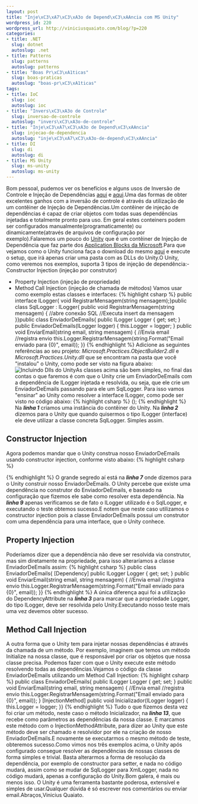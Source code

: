 ```yaml
--- 
layout: post
title: "Inje\xC3\xA7\xC3\xA3o de Depend\xC3\xAAncia com MS Unity"
wordpress_id: 220
wordpress_url: http://viniciusquaiato.com/blog/?p=220
categories: 
- title: .NET
  slug: dotnet
  autoslug: .net
- title: Patterns
  slug: patterns
  autoslug: patterns
- title: "Boas Pr\xC3\xA1ticas"
  slug: boas-praticas
  autoslug: "boas-pr\xC3\xA1ticas"
tags: 
- title: IoC
  slug: ioc
  autoslug: ioc
- title: "Invers\xC3\xA3o de Controle"
  slug: inversao-de-controle
  autoslug: "invers\xC3\xA3o-de-controle"
- title: "Inje\xC3\xA7\xC3\xA3o de Depend\xC3\xAAncia"
  slug: injecao-de-dependencia
  autoslug: "inje\xC3\xA7\xC3\xA3o-de-depend\xC3\xAAncia"
- title: DI
  slug: di
  autoslug: di
- title: MS Unity
  slug: ms-unity
  autoslug: ms-unity
---
```

Bom pessoal, pudemos ver os benefícios e alguns usos de Inversão de Controle e Injeção de Dependências [aqui](http://viniciusquaiato.com/blog/inversao-de-controle-inversion-of-control-ioc/) e [aqui](http://viniciusquaiato.com/blog/injecao-de-dependencia/).Uma das formas de obter excelentes ganhos com a inversão de controle é através da utilização de um contêiner de Injeção de Dependências.Um contêiner de injeção de dependências é capaz de criar objetos com todas suas dependências injetadas e totalmente pronto para uso. Em geral estes conteiners podem ser configurados manualmente(programaticamente) ou dinamicamente(através de arquivos de configuração por exemplo).Falaremos um pouco do [Unity](http://www.codeplex.com/unity/) que é um contêiner de Injeção de Dependência que faz parte dos [Application Blocks da Microsoft](http://msdn.microsoft.com/en-us/practices/default.aspx).Para que vejamos como o Unity funciona faça o download do mesmo [aqui](http://www.microsoft.com/downloads/details.aspx?FamilyId=2C8B79E7-AE56-4F90-822E-A1E43C49D12E&displaylang=en) e execute o setup, que irá apenas criar uma pasta com as DLLs do Unity.O Unity, como veremos nos exemplos, suporta 3 tipos de injeção de dependência:- Constructor Injection (injeção por construtor)
- Property Injection (injeção de propriedade)
- Method Call Injection (injeção de chamada de métodos)
Vamos usar como exemplo estas classes e interfaces:
{% highlight csharp %}
public interface ILogger{    void RegistrarMensagem(string mensagem);}public class SqlLogger : ILogger{    public void RegistrarMensagem(string mensagem)    {        //abre conexão SQL        //Executa insert da mensagem    }}public class EnviadorDeEmails{    public ILogger Logger { get; set; }    public EnviadorDeEmails(ILogger logger)    {        this.Logger = logger;    }    public void EnviarEmail(string email, string mensagem)    {        //Envia email        //registra envio        this.Logger.RegistrarMensagem(string.Format("Email enviado para {0}", email));    }}
{% endhighlight %}
Adicione as seguintes referências ao seu projeto: _Microsoft.Practices.ObjectBuilder2.dll_ e _Microsoft.Practices.Unity.dll_ que se encontram na pasta que você "instalou" o Unity, como pode ser visto na figura abaixo:![Incluindo Dlls do Unity](http://viniciusquaiato.com/blog/wp-content/uploads/2010/01/Incluindo-Dlls.jpg "Incluindo Dlls do Unity")As classes acima são bem simples, no final das contas o que faremos é com que o Unity crie um EnviadorDeEmails com a dependência de ILogger injetada e resolvida, ou seja, que ele crie um EnviadorDeEmails passando para ele um SqlLogger. Para isso vamos "ensinar" ao Unity como resolver a interface ILogger, como pode ser visto no código abaixo:
{% highlight csharp %}
();
{% endhighlight %}
Na _**linha 1**_ criamos uma instância do contêiner do Unity. Na _**linha 2**_ dizemos para o Unity que quando quisermos o tipo ILogger (interface) ele deve utilizar a classe concreta SqlLogger. Simples assim.

## Constructor Injection
Agora podemos mandar que o Unity construa nosso EnviadorDeEmails usando constructor injection, conforme visto abaixo:
{% highlight csharp %}

{% endhighlight %}
O grande segredo aí está na _**linha 7**_ onde dizemos para o Unity construir nosso EnviadorDeEmails. O Unity percebe que existe uma dependência no construtor do EnviadorDeEmails, e baseado na configuração que fizemos ele sabe como resolver esta dependência. Na _**linha 9**_ apenas verificamos se de fato o ILogger utilizado é o SqlLogger, e executando o teste obtemos sucesso.E notem que neste caso utilizamos o constructor injection pois a classe EnviadorDeEmails possui um construtor com uma dependência para uma interface, que o Unity conhece.

## Property Injection
Poderíamos dizer que a dependência não deve ser resolvida via construtor, mas sim diretamente na propriedade, para isso alteraríamos a classe EnviadorDeEmails assim:
{% highlight csharp %}
public class EnviadorDeEmails{    [Dependency]    public ILogger Logger { get; set; }    public void EnviarEmail(string email, string mensagem)    {        //Envia email        //registra envio        this.Logger.RegistrarMensagem(string.Format("Email enviado para {0}", email));    }}
{% endhighlight %}
A única diferença aqui foi a utilização do DependencyAttribute na _**linha 3**_ para marcar que a propriedade Logger, do tipo ILogger, deve ser resolvida pelo Unity.Executando nosso teste mais uma vez devemos obter sucesso.

## Method Call Injection
A outra forma que o Unity tem para injetar nossas dependências é através da chamada de um método. Por exemplo, imaginem que temos um método Initialize na nossa classe, que é responsável por criar os objetos que nossa classe precisa. Podemos fazer com que o Unity execute este método resolvendo todas as dependências.Vejamos o código da classe EnviadorDeEmails utilizando um Method Call Injection:
{% highlight csharp %}
public class EnviadorDeEmails{    public ILogger Logger { get; set; }    public void EnviarEmail(string email, string mensagem)    {        //Envia email        //registra envio        this.Logger.RegistrarMensagem(string.Format("Email enviado para {0}", email));    }    [InjectionMethod]    public void Inicializador(ILogger logger)    {        this.Logger = logger;    }}
{% endhighlight %}
Tudo o que fizemos desta vez foi criar um método, neste caso o método Inicializador, na _**linha 13**_, que recebe como parâmetros as dependências da nossa classe. E marcamos este método com o InjectionMethodAttribute, para dizer ao Unity que este método deve ser chamado e resolvidor por ele na criação de nosso EnviadorDeEmails.E novamente se executarmos o mesmo método de teste, obteremos sucesso.Como vimos nos três exemplos acima, o Unity após configurado consegue resolver as dependências de nossas classes de forma simples e trivial. Basta alterarmos a forma de resolução da dependência, por exemplo de constructor para setter, e nada no código mudará, assim como se mudar de SqlLogger para XmlLogger, nada no código mudará, apenas a configuração do Unity.Bom galera, é mais ou menos isso. O Unity é uma ferramenta bastante poderosa, extensível e simples de usar.Qualquer dúvida é só escrever nos comentários ou enviar email.Abraços,Vinicius Quaiato.
